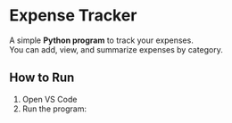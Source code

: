 # Expense Tracker

A simple **Python program** to track your expenses.  
You can add, view, and summarize expenses by category.

##  How to Run
1. Open VS Code
2. Run the program:
